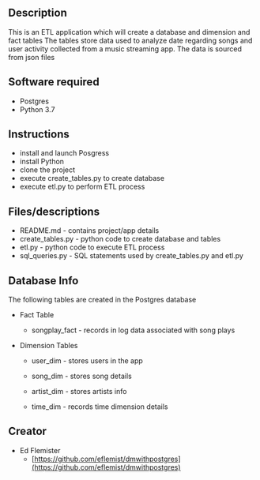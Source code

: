 ## Description
This is an ETL application which will create a database and dimension and fact tables 
The tables store data used to analyze date regarding songs and user activity collected from 
a music streaming app. The data is sourced from json files 

## Software required
* Postgres
* Python 3.7

## Instructions
* install and launch Posgress
* install Python
* clone the project
* execute create_tables.py to create database
* execute etl.py to perform ETL process 

## Files/descriptions
* README.md - contains project/app details
* create_tables.py - python code to create database and tables
* etl.py - python code to execute ETL process
* sql_queries.py - SQL statements used by create_tables.py and etl.py

## Database Info
The following tables are created in the Postgres database
* Fact Table
  - songplay_fact - records in log data associated with song plays 

* Dimension Tables
  - user_dim - stores users in the app

  - song_dim - stores song details

  - artist_dim - stores artists info

  - time_dim - records time dimension details

## Creator

* Ed Flemister
    - [https://github.com/eflemist/dmwithpostgres](https://github.com/eflemist/dmwithpostgres)
 
 

